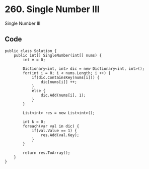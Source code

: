 # 260. Single Number III
Single Number III

## Code
    public class Solution {
        public int[] SingleNumber(int[] nums) {
            int v = 0;

            Dictionary<int, int> dic = new Dictionary<int, int>(); 
            for(int i = 0; i < nums.Length; i ++) {
                if(dic.ContainsKey(nums[i])) {
                    dic[nums[i]] ++;
                }
                else {
                    dic.Add(nums[i], 1);
                }
            }
            
            List<int> res = new List<int>();
            
            int k = 0;
            foreach(var val in dic) {
                if(val.Value == 1) {
                    res.Add(val.Key);
                }
            }
            
            return res.ToArray();
        }
    }